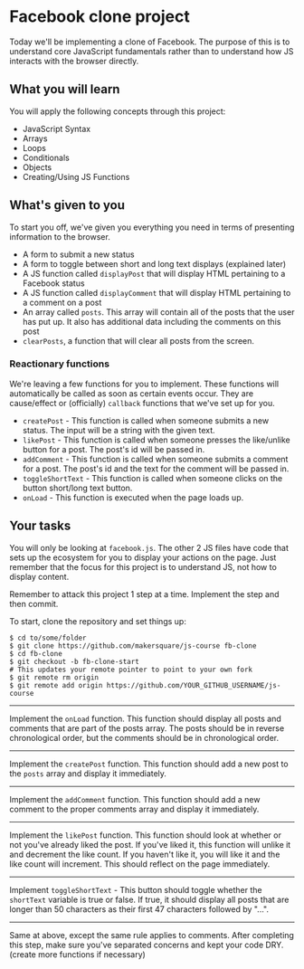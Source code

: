 # Facebook clone project

Today we'll be implementing a clone of Facebook. The purpose of this is to understand core JavaScript fundamentals rather than to understand how JS interacts with the browser directly.

## What you will learn

You will apply the following concepts through this project:

* JavaScript Syntax
* Arrays
* Loops
* Conditionals
* Objects
* Creating/Using JS Functions

## What's given to you

To start you off, we've given you everything you need in terms of presenting information to the browser.

* A form to submit a new status
* A form to toggle between short and long text displays (explained later)
* A JS function called `displayPost` that will display HTML pertaining to a Facebook status
* A JS function called `displayComment` that will display HTML pertaining to a comment on a post
* An array called `posts`. This array will contain all of the posts that the user has put up. It also has additional data including the comments on this post
* `clearPosts`, a function that will clear all posts from the screen.

### Reactionary functions

We're leaving a few functions for you to implement. These functions will automatically be called as soon as certain events occur. They are cause/effect or (officially) `callback` functions that we've set up for you.

* `createPost` - This function is called when someone submits a new status. The input will be a string with the given text.
* `likePost` - This function is called when someone presses the like/unlike button for a post. The post's id will be passed in.
* `addComment` - This function is called when someone submits a comment for a post. The post's id and the text for the comment will be passed in.
* `toggleShortText` - This function is called when someone clicks on the button short/long text button.
* `onLoad` - This function is executed when the page loads up.

## Your tasks

You will only be looking at `facebook.js`. The other 2 JS files have code that sets up the ecosystem for you to display your actions on the page. Just remember that the focus for this project is to understand JS, not how to display content.

Remember to attack this project 1 step at a time. Implement the step and then commit.

To start, clone the repository and set things up:

```console
$ cd to/some/folder
$ git clone https://github.com/makersquare/js-course fb-clone
$ cd fb-clone
$ git checkout -b fb-clone-start
# This updates your remote pointer to point to your own fork
$ git remote rm origin
$ git remote add origin https://github.com/YOUR_GITHUB_USERNAME/js-course
```

---

Implement the `onLoad` function. This function should display all posts and comments that are part of the posts array. The posts should be in reverse chronological order, but the comments should be in chronological order.

---

Implement the `createPost` function. This function should add a new post to the `posts` array and display it immediately.

---

Implement the `addComment` function. This function should add a new comment to the proper comments array and display it immediately.

---

Implement the `likePost` function. This function should look at whether or not you've already liked the post. If you've liked it, this function will unlike it and decrement the like count. If you haven't like it, you will like it and the like count will increment. This should reflect on the page immediately.

---

Implement `toggleShortText` - This button should toggle whether the `shortText` variable is true or false. If true, it should display all posts that are longer than 50 characters as their first 47 characters followed by "...".

---

Same at above, except the same rule applies to comments. After completing this step, make sure you've separated concerns and kept your code DRY. (create more functions if necessary)
